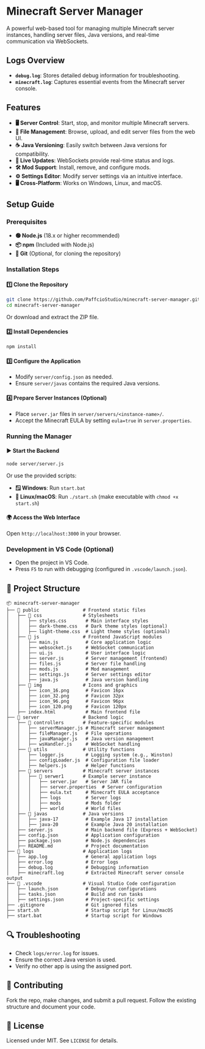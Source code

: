 # Minecraft Server Manager

A powerful web-based tool for managing multiple Minecraft server instances, handling server files, Java versions, and real-time communication via WebSockets.

## Logs Overview
- **`debug.log`**: Stores detailed debug information for troubleshooting.
- **`minecraft.log`**: Captures essential events from the Minecraft server console.

## Features
- **🖥️ Server Control**: Start, stop, and monitor multiple Minecraft servers.
- **📁 File Management**: Browse, upload, and edit server files from the web UI.
- **☕ Java Versioning**: Easily switch between Java versions for compatibility.
- **🔄 Live Updates**: WebSockets provide real-time status and logs.
- **🛠️ Mod Support**: Install, remove, and configure mods.
- **⚙️ Settings Editor**: Modify server settings via an intuitive interface.
- **🖥️ Cross-Platform**: Works on Windows, Linux, and macOS.

## Setup Guide

### Prerequisites
- **🟢 Node.js** (18.x or higher recommended)
- **📦 npm** (Included with Node.js)
- **🔗 Git** (Optional, for cloning the repository)

### Installation Steps

#### 1️⃣ Clone the Repository
```bash
git clone https://github.com/PaffcioStudio/minecraft-server-manager.git
cd minecraft-server-manager
```
Or download and extract the ZIP file.

#### 2️⃣ Install Dependencies
```bash
npm install
```

#### 3️⃣ Configure the Application
- Modify `server/config.json` as needed.
- Ensure `server/javas` contains the required Java versions.

#### 4️⃣ Prepare Server Instances (Optional)
- Place `server.jar` files in `server/servers/<instance-name>/`.
- Accept the Minecraft EULA by setting `eula=true` in `server.properties`.

### Running the Manager

#### ▶️ Start the Backend
```bash
node server/server.js
```
Or use the provided scripts:

- **🪟 Windows**: Run `start.bat`
- **🐧 Linux/macOS**: Run `./start.sh` (make executable with `chmod +x start.sh`)

#### 🌍 Access the Web Interface
Open `http://localhost:3000` in your browser.

### Development in VS Code (Optional)
- Open the project in VS Code.
- Press `F5` to run with debugging (configured in `.vscode/launch.json`).

## 📂 Project Structure
```
📦 minecraft-server-manager
├── 📂 public                # Frontend static files
│   ├── 📂 css               # Stylesheets
│   │   ├── styles.css       # Main interface styles
│   │   ├── dark-theme.css   # Dark theme styles (optional)
│   │   ├── light-theme.css  # Light theme styles (optional)
│   ├── 📂 js                # Frontend JavaScript modules
│   │   ├── main.js          # Core application logic
│   │   ├── websocket.js     # WebSocket communication
│   │   ├── ui.js            # User interface logic
│   │   ├── server.js        # Server management (frontend)
│   │   ├── files.js         # Server file handling
│   │   ├── mods.js          # Mod management
│   │   ├── settings.js      # Server settings editor
│   │   ├── java.js          # Java version handling
│   ├── 📂 img               # Icons and graphics
│   │   ├── icon_16.png      # Favicon 16px
│   │   ├── icon_32.png      # Favicon 32px
│   │   ├── icon_96.png      # Favicon 96px
│   │   ├── icon_120.png     # Favicon 120px
│   ├── index.html           # Main frontend file
├── 📂 server                # Backend logic
│   ├── 📂 controllers       # Feature-specific modules
│   │   ├── serverManager.js # Minecraft server management
│   │   ├── fileManager.js   # File operations
│   │   ├── javaManager.js   # Java version management
│   │   ├── wsHandler.js     # WebSocket handling
│   ├── 📂 utils             # Utility functions
│   │   ├── logger.js        # Logging system (e.g., Winston)
│   │   ├── configLoader.js  # Configuration file loader
│   │   ├── helpers.js       # Helper functions
│   ├── 📂 servers           # Minecraft server instances
│   │   ├── 📂 serwer1       # Example server instance
│   │   │   ├── server.jar   # Server JAR file
│   │   │   ├── server.properties  # Server configuration
│   │   │   ├── eula.txt     # Minecraft EULA acceptance
│   │   │   ├── logs         # Server logs
│   │   │   ├── mods         # Mods folder
│   │   │   ├── world        # World files
│   ├── 📂 javas             # Java versions
│   │   ├── java-17          # Example Java 17 installation
│   │   ├── java-20          # Example Java 20 installation
│   ├── server.js            # Main backend file (Express + WebSocket)
│   ├── config.json          # Application configuration
│   ├── package.json         # Node.js dependencies
│   ├── README.md            # Project documentation
├── 📂 logs                  # Application logs
│   ├── app.log              # General application logs
│   ├── error.log            # Error logs
│   ├── debug.log            # Debugging information
│   ├── minecraft.log        # Extracted Minecraft server console output
├── 📂 .vscode               # Visual Studio Code configuration
│   ├── launch.json          # Debug/run configurations
│   ├── tasks.json           # Build and run tasks
│   ├── settings.json        # Project-specific settings
├── .gitignore               # Git ignored files
├── start.sh                 # Startup script for Linux/macOS
├── start.bat                # Startup script for Windows
```

## 🔍 Troubleshooting
- Check `logs/error.log` for issues.
- Ensure the correct Java version is used.
- Verify no other app is using the assigned port.

## 🤝 Contributing
Fork the repo, make changes, and submit a pull request. Follow the existing structure and document your code.

## 📜 License
Licensed under MIT. See `LICENSE` for details.
